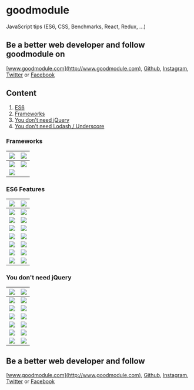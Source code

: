 # goodmodule
JavaScript tips (ES6, CSS, Benchmarks, React, Redux, ...)

## Be a better web developer and follow goodmodule on
[www.goodmodule.com](http://www.goodmodule.com),
[Github](https://github.com/seeden/goodmodule.com),
[Instagram](https://www.instagram.com/goodmodule/),
[Twitter](https://twitter.com/goodmodule) or
[Facebook](https://www.facebook.com/goodmodule/)


## Content

1. [ES6](#es6)
2. [Frameworks](#frameworks)
3. [You don't need jQuery](#you-dont-need-jquery)
4. [You don't need Lodash / Underscore](#you-dont-need-lodash)

### <a name="frameworks"></a>Frameworks

| <img  src="https://scontent-vie1-1.cdninstagram.com/t51.2885-15/s750x750/sh0.08/e35/14711844_186077988504214_4732663388751003648_n.jpg"/>| <img  src="https://scontent-vie1-1.cdninstagram.com/t51.2885-15/s750x750/sh0.08/e35/13827415_598830296954830_1454195489_n.jpg"/> 
|-|-|
|<img  src="https://scontent-vie1-1.cdninstagram.com/t51.2885-15/s750x750/sh0.08/e35/13706813_322527061415706_1045987180_n.jpg"/> | <img  src="https://scontent-vie1-1.cdninstagram.com/t51.2885-15/s750x750/sh0.08/e35/13774889_664573580376018_2017402601_n.jpg"/> |
|<img  src="https://scontent-vie1-1.cdninstagram.com/t51.2885-15/s750x750/sh0.08/e35/13741334_1797492687152389_763581931_n.jpg"/> |  |


### <a name="es6"></a>ES6 Features

| <img  src="https://scontent-vie1-1.cdninstagram.com/t51.2885-15/s750x750/sh0.08/e35/17587249_1601717886524620_1865302475586666496_n.jpg"/>| <img  src="https://scontent-vie1-1.cdninstagram.com/t51.2885-15/s750x750/sh0.08/e35/17438805_594731497398221_2730805808127279104_n.jpg"/> 
|-|-|
|<img  src="https://scontent-vie1-1.cdninstagram.com/t51.2885-15/s750x750/sh0.08/e35/17076962_1349280285131808_5442734857031516160_n.jpg"/> | <img  src="https://scontent-vie1-1.cdninstagram.com/t51.2885-15/s750x750/sh0.08/e35/16908164_1539129512794158_8876269629148758016_n.jpg"/> |
|<img  src="https://scontent-vie1-1.cdninstagram.com/t51.2885-15/s750x750/sh0.08/e35/16906179_851395588333445_2132286039367090176_n.jpg"/> | <img  src="https://scontent-vie1-1.cdninstagram.com/t51.2885-15/s750x750/sh0.08/e35/16464946_1640335016275294_2146139684013604864_n.jpg"/> |
|<img  src="https://scontent-vie1-1.cdninstagram.com/t51.2885-15/s750x750/sh0.08/e35/16122645_1772516979733950_8582536708401135616_n.jpg"/> | <img  src="https://scontent-vie1-1.cdninstagram.com/t51.2885-15/s750x750/sh0.08/e35/16583314_2215949011963731_9092961483830067200_n.jpg"/> |
|<img  src="https://scontent-vie1-1.cdninstagram.com/t51.2885-15/s750x750/sh0.08/e35/16123923_1652144001756293_878609313575206912_n.jpg"/> | <img  src="https://scontent-vie1-1.cdninstagram.com/t51.2885-15/s750x750/sh0.08/e35/16465522_228906604183822_5159105060868718592_n.jpg"/> |
|<img  src="https://scontent-vie1-1.cdninstagram.com/t51.2885-15/s750x750/sh0.08/e35/16230215_1897041817191954_990137927646314496_n.jpg"/> | <img  src="https://scontent-vie1-1.cdninstagram.com/t51.2885-15/s750x750/sh0.08/e35/16124272_364652610569241_3995633424365780992_n.jpg"/> |
|<img  src="https://scontent-vie1-1.cdninstagram.com/t51.2885-15/s750x750/sh0.08/e35/16228881_278729019209630_3141138088709849088_n.jpg"/> | <img  src="https://scontent-vie1-1.cdninstagram.com/t51.2885-15/s750x750/sh0.08/e35/16122765_1229745843746603_7588889530480984064_n.jpg"/> |
|<img  src="https://scontent-vie1-1.cdninstagram.com/t51.2885-15/s750x750/sh0.08/e35/16124089_157601654736217_4908383544646041600_n.jpg"/> | <img  src="https://scontent-vie1-1.cdninstagram.com/t51.2885-15/s750x750/sh0.08/e35/15099404_1783251705270838_2084211577069764608_n.jpg"/> |

### <a name="you-dont-need-jquery"></a>You don't need jQuery

| <img  src="https://scontent-vie1-1.cdninstagram.com/t51.2885-15/s750x750/sh0.08/e35/16908456_1438320576189223_4277313451405082624_n.jpg"/>| <img  src="https://scontent-vie1-1.cdninstagram.com/t51.2885-15/s750x750/sh0.08/e35/17076075_594790447384395_2944270256878649344_n.jpg"/> 
|-|-|
|<img  src="https://scontent-vie1-1.cdninstagram.com/t51.2885-15/s750x750/sh0.08/e35/16230074_407118056291666_8590462847207604224_n.jpg"/> | <img  src="https://scontent-vie1-1.cdninstagram.com/t51.2885-15/s750x750/sh0.08/e35/14449179_984076055034805_5969108409398591488_n.jpg"/> |
|<img  src="https://scontent-vie1-1.cdninstagram.com/t51.2885-15/s750x750/sh0.08/e35/14262687_337804443236025_987868808_n.jpg"/> | <img  src="https://scontent-vie1-1.cdninstagram.com/t51.2885-15/s750x750/sh0.08/e35/14063217_1304207829591858_2113628502_n.jpg"/> |
|<img  src="https://scontent-vie1-1.cdninstagram.com/t51.2885-15/s750x750/sh0.08/e35/13714019_1792583870984583_782467706_n.jpg"/> | <img  src="https://scontent-vie1-1.cdninstagram.com/t51.2885-15/s750x750/sh0.08/e35/13628347_1657342574589720_1837259056_n.jpg"/> |
|<img  src="https://scontent-vie1-1.cdninstagram.com/t51.2885-15/s750x750/sh0.08/e35/13658533_649405261890352_121136029_n.jpg"/> | <img  src="https://scontent-vie1-1.cdninstagram.com/t51.2885-15/s750x750/sh0.08/e35/13658542_1724108307858094_1763599657_n.jpg"/> |
|<img  src="https://scontent-vie1-1.cdninstagram.com/t51.2885-15/s750x750/sh0.08/e35/13627967_308173369519987_705842577_n.jpg"/> | <img  src="https://scontent-vie1-1.cdninstagram.com/t51.2885-15/s750x750/sh0.08/e35/13651711_294123914269036_751652034_n.jpg"/> |
|<img  src="https://scontent-vie1-1.cdninstagram.com/t51.2885-15/s750x750/sh0.08/e35/13561793_1060319537382909_2144989221_n.jpg"/> | <img  src="https://scontent-vie1-1.cdninstagram.com/t51.2885-15/s750x750/sh0.08/e35/13525539_1608280152835737_1924845073_n.jpg"/> |

## Be a better web developer and follow
[www.goodmodule.com](http://www.goodmodule.com),
[Github](https://github.com/seeden/goodmodule.com),
[Instagram](https://www.instagram.com/goodmodule/),
[Twitter](https://twitter.com/goodmodule) or
[Facebook](https://www.facebook.com/goodmodule/)
